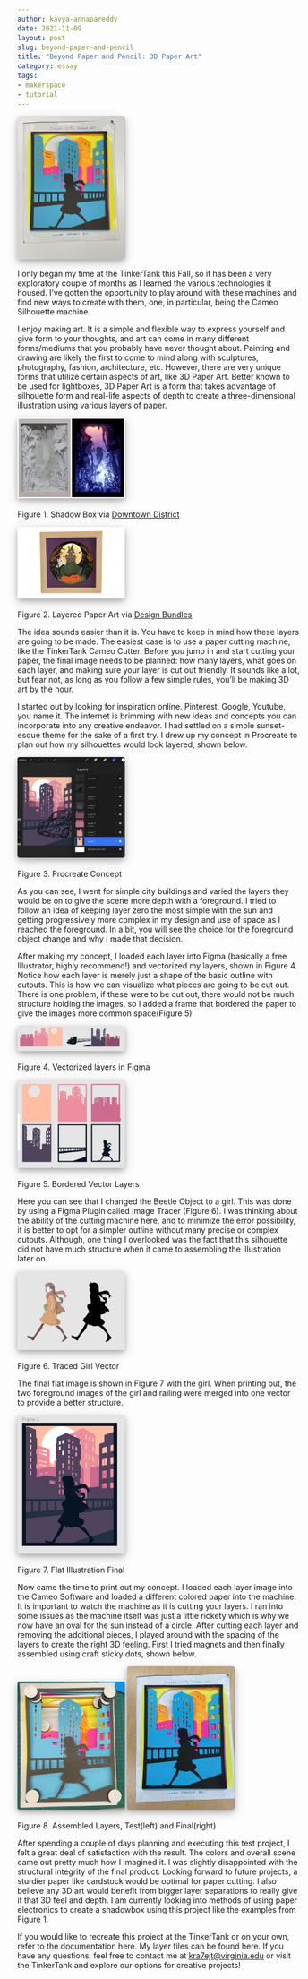 ```yaml
---
author: kavya-annapareddy
date: 2021-11-09
layout: post
slug: beyond-paper-and-pencil
title: "Beyond Paper and Pencil: 3D Paper Art" 
category: essay
tags:
- makerspace
- tutorial
---
```

<style>
  img {
    box-shadow: 0 4px 8px 0 rgba(0, 0, 0, 0.2), 0 6px 20px 0 rgba(0, 0, 0, 0.19);
    border-radius: 4px;
    max-width: 20vw;
  }
  h2 {
    font-size: 18px; 
    text-decoration: underline; 
    color: #555;
  }
  pre.highlight {
    padding: 8px;
  }
</style>

![Silhouette art](/assets/post-media/cameo/image10.jpg)    

I only began my time at the TinkerTank this Fall, so it has been a very exploratory couple of months as I learned the various technologies it housed. I’ve gotten the opportunity to play around with these machines and find new ways to create with them, one, in particular, being the Cameo Silhouette machine.

I enjoy making art. It is a simple and flexible way to express yourself and give form to your thoughts, and art can come in many different forms/mediums that you probably have never thought about. Painting and drawing are likely the first to come to mind along with sculptures, photography, fashion, architecture, etc. However, there are very unique forms that utilize certain aspects of art, like 3D Paper Art. Better known to be used for lightboxes, 3D Paper Art is a form that takes advantage of silhouette form and real-life aspects of depth to create a three-dimensional illustration using various layers of paper.

![Shadow Box via Downtown District](/assets/post-media/cameo/image6.png)<br>    
Figure 1. Shadow Box via [Downtown District](https://www.popshopamerica.com/event/diy-downtown-3d-paper-shadow-boxes-art-class-at-rec-room/)

![Layered Paper Art via Design Bundles](/assets/post-media/cameo/image9.png)<br>    
Figure 2. Layered Paper Art via [Design Bundles](https://designbundles.net/sea-salt-and-samphire/1002862-halloween-haunted-house-shadow-box-3d-papercut-tem)

The idea sounds easier than it is. You have to keep in mind how these layers are going to be made. The easiest case is to use a paper cutting machine, like the TinkerTank Cameo Cutter. Before you jump in and start cutting your paper, the final image needs to be planned: how many layers, what goes on each layer, and making sure your layer is cut out friendly. It sounds like a lot, but fear not, as long as you follow a few simple rules, you’ll be making 3D art by the hour.

I started out by looking for inspiration online. Pinterest, Google, Youtube, you name it. The internet is brimming with new ideas and concepts you can incorporate into any creative endeavor. I had settled on a simple sunset-esque theme for the sake of a first try. I drew up my concept in Procreate to plan out how my silhouettes would look layered, shown below.

![Procreate Concept](/assets/post-media/cameo/image1.jpg)<br>    
Figure 3. Procreate Concept

As you can see, I went for simple city buildings and varied the layers they would be on to give the scene more depth with a foreground. I tried to follow an idea of keeping layer zero the most simple with the sun and getting progressively more complex in my design and use of space as I reached the foreground. In a bit, you will see the choice for the foreground object change and why I made that decision. 

After making my concept, I loaded each layer into Figma (basically a free Illustrator, highly recommend!) and vectorized my layers, shown in Figure 4. Notice how each layer is merely just a shape of the basic outline with cutouts. This is how we can visualize what pieces are going to be cut out. There is one problem, if these were to be cut out, there would not be much structure holding the images, so I added a frame that bordered the paper to give the images more common space(Figure 5).

![Vectorized layers in Figma](/assets/post-media/cameo/image7.png)<br>    
Figure 4. Vectorized layers in Figma

![Bordered Vector Layers](/assets/post-media/cameo/image5.png)<br>    
Figure 5. Bordered Vector Layers

Here you can see that I changed the Beetle Object to a girl. This was done by using a Figma Plugin called Image Tracer (Figure 6). I was thinking about the ability of the cutting machine here, and to minimize the error possibility, it is better to opt for a simpler outline without many precise or complex cutouts. Although, one thing I overlooked was the fact that this silhouette did not have much structure when it came to assembling the illustration later on.

![Traced Girl Vector](/assets/post-media/cameo/image4.png)<br>    
Figure 6. Traced Girl Vector

The final flat image is shown in Figure 7 with the girl. When printing out, the two foreground images of the girl and railing were merged into one vector to provide a better structure.

![Flat Illustration Final](/assets/post-media/cameo/image8.png)<br>    
Figure 7. Flat Illustration Final

Now came the time to print out my concept. I loaded each layer image into the Cameo Software and loaded a different colored paper into the machine. It is important to watch the machine as it is cutting your layers. I ran into some issues as the machine itself was just a little rickety which is why we now have an oval for the sun instead of a circle. After cutting each layer and removing the additional pieces, I played around with the spacing of the layers to create the right 3D feeling. First I tried magnets and then finally assembled using craft sticky dots, shown below.

![Assembled Layers, Test](/assets/post-media/cameo/image2.jpg) 
![Assembled Layers, Final](/assets/post-media/cameo/image3.jpg)<br>    
Figure 8. Assembled Layers, Test(left) and Final(right)

After spending a couple of days planning and executing this test project, I felt a great deal of satisfaction with the result. The colors and overall scene came out pretty much how I imagined it. I was slightly disappointed with the structural integrity of the final product. Looking forward to future projects, a sturdier paper like cardstock would be optimal for paper cutting. I also believe any 3D art would benefit from bigger layer separations to really give it that 3D feel and depth. I am currently looking into methods of using paper electronics to create a shadowbox using this project like the examples from Figure 1. 

If you would like to recreate this project at the TinkerTank or on your own, refer to the documentation here. My layer files can be found here. If you have any questions, feel free to contact me at <a href="mail:kra7ejt@virginia.edu">kra7ejt@virginia.edu</a> or visit the TinkerTank and explore our options for creative projects!

